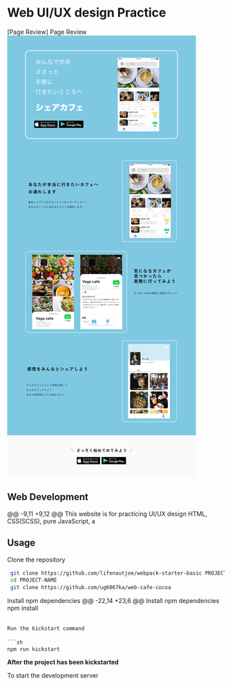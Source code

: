 # Web UI/UX design Practice

[Page Review]
Page Review
![](UIUXdesign.png)

## Web Development
@@ -9,11 +9,12 @@ This website is for practicing UI/UX design HTML, CSS(SCSS), pure JavaScript, a


## Usage

Clone the repository

```sh
 git clone https://github.com/lifenautjoe/webpack-starter-basic PROJECT-NAME
 cd PROJECT-NAME
 git clone https://github.com/ug6067ka/web-cafe-cocoa
```

Install npm dependencies
@@ -22,14 +23,6 @@ Install npm dependencies
 npm install
```

Run the kickstart command

```sh
npm run kickstart
```

**After the project has been kickstarted**

To start the development server

```sh
